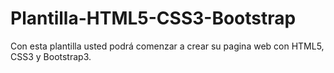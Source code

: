 # Plantilla-HTML5-CSS3-Bootstrap
Con esta plantilla usted podrá comenzar a crear su pagina web con HTML5, CSS3 y Bootstrap3.
